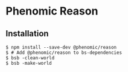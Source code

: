 # Phenomic Reason

## Installation

```console
$ npm install --save-dev @phenomic/reason
$ # Add @phenomic/reason to bs-dependencies
$ bsb -clean-world
$ bsb -make-world
```
